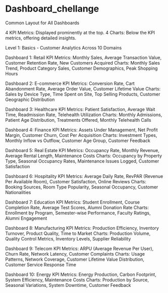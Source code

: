 # Dashboard_chellange

Common Layout for All Dashboards

4 KPI Metrics: Displayed prominently at the top.
4 Charts: Below the KPI metrics, offering detailed insights.

Level 1: Basics - Customer Analytics Across 10 Domains

Dashboard 1: Retail
KPI Metrics: Monthly Sales, Average Transaction Value, Customer Retention Rate, New Customers Acquired
Charts: Monthly Sales Trend, Product Category Sales, Customer Demographics, Peak Shopping Hours

Dashboard 2: E-commerce
KPI Metrics: Conversion Rate, Cart Abandonment Rate, Average Order Value, Customer Lifetime Value
Charts: Sales by Device Type, Time Spent on Site, Top Selling Products, Customer Geographic Distribution

Dashboard 3: Healthcare
KPI Metrics: Patient Satisfaction, Average Wait Time, Readmission Rate, Telehealth Utilization
Charts: Monthly Admissions, Patient Age Distribution, Treatments Offered, Monthly Telehealth Calls

Dashboard 4: Finance
KPI Metrics: Assets Under Management, Net Profit Margin, Customer Churn, Cost Per Acquisition
Charts: Investment Types, Monthly Inflow vs Outflow, Customer Age Group, Customer Feedback

Dashboard 5: Real Estate
KPI Metrics: Occupancy Rate, Monthly Revenue, Average Rental Length, Maintenance Costs
Charts: Occupancy by Property Type, Seasonal Occupancy Rates, Maintenance Issues Logged, Customer Satisfaction

Dashboard 6: Hospitality
KPI Metrics: Average Daily Rate, RevPAR (Revenue Per Available Room), Customer Satisfaction, Online Reviews
Charts: Booking Sources, Room Type Popularity, Seasonal Occupancy, Customer Nationalities

Dashboard 7: Education
KPI Metrics: Student Enrollment, Course Completion Rate, Average Test Scores, Alumni Donation Rate
Charts: Enrollment by Program, Semester-wise Performance, Faculty Ratings, Alumni Engagement

Dashboard 8: Manufacturing
KPI Metrics: Production Efficiency, Inventory Turnover, Product Quality, Time to Market
Charts: Production Volume, Quality Control Metrics, Inventory Levels, Supplier Reliability

Dashboard 9: Telecom
KPI Metrics: ARPU (Average Revenue Per User), Churn Rate, Network Latency, Customer Complaints
Charts: Usage Patterns, Network Coverage, Customer Lifetime Value Distribution, Customer Service Response Time

Dashboard 10: Energy
KPI Metrics: Energy Production, Carbon Footprint, System Efficiency, Maintenance Costs
Charts: Production by Source, Seasonal Variations, System Downtime, Customer Feedback
 
